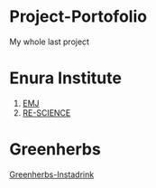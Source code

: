 # Project-Portofolio
 My whole last project

# Enura Institute
1. [EMJ](https://enurainstitute.com)
2. [RE-SCIENCE](https://re-science.enurainstitute.com)

# Greenherbs
[Greenherbs-Instadrink](https://greenherbs-instadrink.com)
